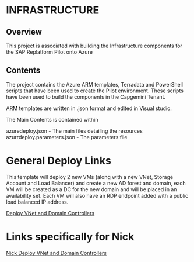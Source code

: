 
# INFRASTRUCTURE

## Overview

This project is associated with building the Infrastructure components for the SAP Replatform Pilot onto Azure

## Contents

The project contains the Azure ARM templates, Terradata and PowerShell scripts that have been used to create the 
Pilot environment.  These scripts have been used to build the components in the Capgemini Tenant.

ARM templates are written in .json format and edited in Visual studio.

The Main Contents is contained within

azuredeploy.json - The main files detailing the resources
azurrdeploy.parameters.json - The parameters file

# General Deploy Links

This template will deploy 2 new VMs (along with a new VNet, Storage Account and Load Balancer) and create a new  AD forest and domain, each VM will be created as a DC for the new domain and will be placed in an availability set. Each VM will also have an RDP endpoint added with a public load balanced IP address.

<a href="https://portal.azure.com/#create/Microsoft.Template/uri/https%3A%2F%2Fraw.githubusercontent.com%2Fnikkh%2FSap30%2Fmaster%2Finfrastructure%2Fazuredeploy.json" target="_blank">
   Deploy VNet and Domain Controllers
</a>
<br>


# Links specifically for Nick

<a href="https://portal.azure.com/microsoft.onmicrosoft.com/#create/Microsoft.Template/uri/https%3A%2F%2Fraw.githubusercontent.com%2Fnikkh%2FSap30%2Fmaster%2Finfrastructure%2Fazuredeploy.json" target="_blank">
   Nick Deploy VNet and Domain Controllers
</a>

